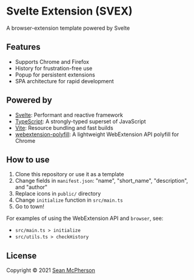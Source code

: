# Svelte Extension (SVEX)

A browser-extension template powered by Svelte

## Features

- Supports Chrome and Firefox
- History for frustration-free use
- Popup for persistent extensions
- SPA architecture for rapid development

## Powered by

- [Svelte](https://svelte.dev): Performant and reactive framework
- [TypeScript](https://www.typescriptlang.org/): A strongly-typed superset of JavaScript
- [Vite](https://vitejs.dev): Resource bundling and fast builds
- [webextension-polyfill](https://github.com/mozilla/webextension-polyfill): A lightweight WebExtension API polyfill for Chrome

## How to use

1. Clone this repository or use it as a template
2. Change fields in `manifest.json`: "name", "short_name", "description", and "author"
3. Replace icons in `public/` directory
4. Change `initialize` function in `src/main.ts`
5. Go to town!

For examples of using the WebExtension API and `browser`, see:
- `src/main.ts > initialize`
- `src/utils.ts > checkHistory`

## License

Copyright &copy; 2021 [Sean McPherson](https://seanmcp.com)
